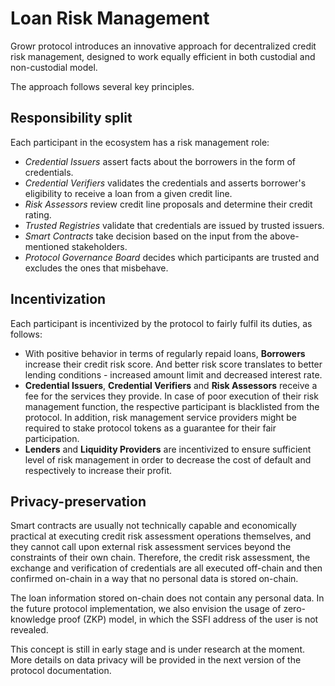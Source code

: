 # Loan Risk Management
Growr protocol introduces an innovative approach for decentralized credit risk management, designed to work equally efficient in both custodial and non-custodial model.

The approach follows several key principles.
## Responsibility split
Each participant in the ecosystem has a risk management role:
- *Credential Issuers* assert facts about the borrowers in the form of credentials.
- *Credential Verifiers* validates the credentials and asserts borrower's eligibility to receive a loan from a given credit line.
- *Risk Assessors* review credit line proposals and determine their credit rating.
- *Trusted Registries* validate that credentials are issued by trusted issuers.
- *Smart Contracts* take decision based on the input from the above-mentioned stakeholders.
- *Protocol Governance Board* decides which participants are trusted and excludes the ones that misbehave.
  
## Incentivization
Each participant is incentivized by the protocol to fairly fulfil its duties, as follows:
- With positive behavior in terms of regularly repaid loans, **Borrowers** increase their credit risk score. And better risk score translates to better lending conditions - increased amount limit and decreased interest rate.
- **Credential Issuers**, **Credential Verifiers** and **Risk Assessors** receive a fee for the services they provide. In case of poor execution of their risk management function, the respective participant is blacklisted from the protocol. In addition, risk management service providers might be required to stake protocol tokens as a guarantee for their fair participation.
- **Lenders** and **Liquidity Providers** are incentivized to ensure sufficient level of risk management in order to decrease the cost of default and respectively to increase their profit.

## Privacy-preservation
Smart contracts are usually not technically capable and economically practical at executing credit risk assessment operations themselves, and they cannot call upon external risk assessment services beyond the constraints of their own chain. Therefore, the credit risk assessment, the exchange and verification of credentials are all executed off-chain and then confirmed on-chain in a way that no personal data is stored on-chain.

The loan information stored on-chain does not contain any personal data. In the future protocol implementation, we also envision the usage of zero-knowledge proof (ZKP) model, in which the SSFI address of the user is not revealed.

This concept is still in early stage and is under research at the moment. More details on data privacy will be provided in the next version of the protocol documentation.